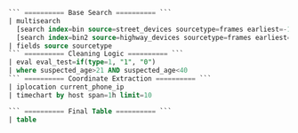 
```sql
``` ========== Base Search ========== ```
| multisearch
  [search index=bin source=street_devices sourcetype=frames earliest=-1d@d latest=now()]
  [search index=bin2 source=highway_devices sourcetype=frames earliest=-1d@d latest=now()]
| fields source sourcetype
``` ========== Cleaning Logic ========== ```
| eval eval_test=if(type=1, "1", "0")
| where suspected_age>21 AND suspected_age<40
``` ========== Coordinate Extraction ========== ```
| iplocation current_phone_ip
| timechart by host span=1h limit=10

``` ========== Final Table ========== ```
| table
```
